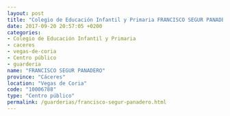 ```yaml
---
layout: post
title: "Colegio de Educación Infantil y Primaria FRANCISCO SEGUR PANADERO"
date: 2017-09-20 20:57:05 +0200
categories:
- Colegio de Educación Infantil y Primaria
- caceres
- vegas-de-coria
- Centro público
- guarderia
name: "FRANCISCO SEGUR PANADERO"
province: "Cáceres"
location: "Vegas de Coria"
code: "10006788"
type: "Centro público"
permalink: /guarderias/francisco-segur-panadero.html
---
```


